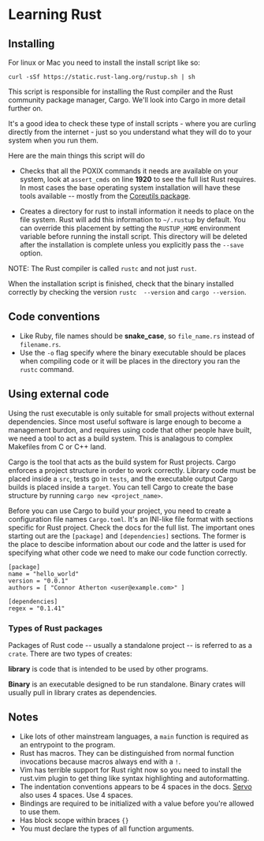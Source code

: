 # Learning Rust

## Installing

For linux or Mac you need to install the install script like so:

`curl -sSf https://static.rust-lang.org/rustup.sh | sh`

This script is responsible for installing the Rust compiler and the Rust community package
manager, Cargo. We'll look into Cargo in more detail further on.

It's a good idea to check these type of install scripts - where you are curling
directly from the internet - just so you understand what they will do to your
system when you run them.

Here are the main things this script will do

- Checks that all the POXIX commands it needs are available on your system, look at `assert_cmds` on
  line **1920** to see the full list Rust requires. In most cases the base operating system
  installation will have these tools available -- mostly from the [Coreutils
  package](http://www.gnu.org/software/coreutils/manual/coreutils.html).

- Creates a directory for rust to install information it needs to place on the file system. Rust
  will add this information to `~/.rustup` by default. You can override this placement by setting
  the `RUSTUP_HOME` environment variable before running the install script. This directory will be
  deleted after the installation is complete unless you explicitly pass the `--save` option.

NOTE: The Rust compiler is called `rustc` and not just `rust`.

When the installation script is finished, check that the binary installed correctly by checking the
version `rustc  --version` and `cargo --version`.

## Code conventions

- Like Ruby, file names should be **snake_case**, so `file_name.rs` instead of `filename.rs`.
- Use the `-o` flag specify where the binary executable should be places when compiling code or it will be
  places in the directory you ran the `rustc` command.

## Using external code

Using the rust executable is only suitable for small projects without external dependencies. Since
most useful software is large enough to become a management burdon, and requires using code that
other people have built, we need a tool to act as a build system. This is analagous to complex
Makefiles from C or C++ land.

Cargo is the tool that acts as the build system for Rust projects. Cargo enforces a project
structure in order to work correctly. Library code must be placed inside a `src`, tests go in
`tests`, and the executable output Cargo builds is placed inside a `target`. You can tell Cargo
to create the base structure by running `cargo new <project_name>`.

Before you can use Cargo to build your project, you need to create a configuration file names
`Cargo.toml`. It's an INI-like file format with sections specific for Rust project. Check the
docs for the full list. The important ones starting out are the `[package]` and `[dependencies]`
sections. The former is the place to descibe information about our code and the latter is used
for specifying what other code we need to make our code function correctly.

```
[package]
name = "hello_world"
version = "0.0.1"
authors = [ "Connor Atherton <user@example.com>" ]

[dependencies]
regex = "0.1.41"
```

### Types of Rust packages

Packages of Rust code -- usually a standalone project -- is referred to as a `crate`.
There are two types of creates:

**library** is code that is intended to be used by other programs.

**Binary** is an executable designed to be run standalone. Binary crates will usually pull in
library crates as dependencies.

## Notes

- Like lots of other mainstream languages, a `main` function is required as an entrypoint to the
  program.
- Rust has macros. They can be distinguished from normal function invocations because macros always
  end with a `!`.
- Vim has terrible support for Rust right now so you need to install the rust.vim plugin to get
  thing like syntax highlighting and autoformatting.
- The indentation conventions appears to be 4 spaces in the docs.
  [Servo](https://github.com/servo/servo/blob/master/components/compositing/compositor.rs) also uses
  4 spaces. Use 4 spaces.
- Bindings are required to be initialized with a value before you're allowed to use them.
- Has block scope within braces `{}`
- You must declare the types of all function arguments.